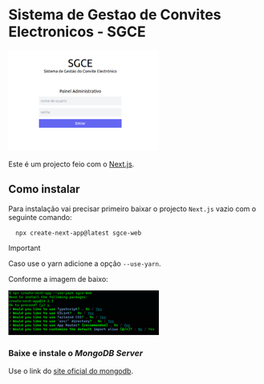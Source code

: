 # Sistema de Gestao de Convites Electronicos - SGCE

<img src="public/login_sgce.png" width="300px">

Este é um projecto feio com o [Next.js](https://nextjs.org/).


## Como instalar

Para instalação vai precisar primeiro baixar o projecto `Next.js` vazio com o seguinte comando:

```
  npx create-next-app@latest sgce-web
```

>[!IMPORTANT] 
>Caso use o yarn adicione a opção `--use-yarn`. 

Conforme a imagem de baixo:

<img src="public/install_next.png" width="300px">

### Baixe e instale o *MongoDB Server*

Use o link do [site oficial do mongodb](https://www.mongodb.com/try/download/community).



<!-- This is a [Next.js](https://nextjs.org/) project bootstrapped with [`create-next-app`](https://github.com/vercel/next.js/tree/canary/packages/create-next-app).

## Getting Started

First, run the development server:

```bash
npm run dev
# or
yarn dev
# or
pnpm dev
# or
bun dev
```

Open [http://localhost:3000](http://localhost:3000) with your browser to see the result.

You can start editing the page by modifying `app/page.js`. The page auto-updates as you edit the file.

This project uses [`next/font`](https://nextjs.org/docs/basic-features/font-optimization) to automatically optimize and load Inter, a custom Google Font.

## Learn More

To learn more about Next.js, take a look at the following resources:

- [Next.js Documentation](https://nextjs.org/docs) - learn about Next.js features and API.
- [Learn Next.js](https://nextjs.org/learn) - an interactive Next.js tutorial.

You can check out [the Next.js GitHub repository](https://github.com/vercel/next.js/) - your feedback and contributions are welcome!

## Deploy on Vercel

The easiest way to deploy your Next.js app is to use the [Vercel Platform](https://vercel.com/new?utm_medium=default-template&filter=next.js&utm_source=create-next-app&utm_campaign=create-next-app-readme) from the creators of Next.js.

Check out our [Next.js deployment documentation](https://nextjs.org/docs/deployment) for more details. -->
